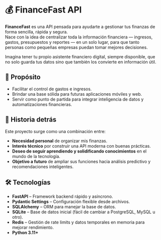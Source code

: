 # 💰 FinanceFast API

**FinanceFast** es una API pensada para ayudarte a gestionar tus finanzas de forma sencilla, rápida y segura.  
Nace con la idea de centralizar toda la información financiera — ingresos, gastos, presupuestos y reportes — en un solo lugar, para que tanto personas como pequeñas empresas puedan tomar mejores decisiones.

Imagina tener tu propio asistente financiero digital, siempre disponible, que no solo guarda tus datos sino que también los convierte en información útil.

## 🎯 Propósito

- Facilitar el control de gastos e ingresos.
- Brindar una base sólida para futuras aplicaciones móviles y web.
- Servir como punto de partida para integrar inteligencia de datos y automatizaciones financieras.

## 📖 Historia detrás

Este proyecto surge como una combinación entre:
- **Necesidad personal** de organizar mis finanzas.
- **Interés técnico** por construir una API moderna con buenas prácticas.
- **Deseo de seguir aprendiendo y solidificando conocimientos** en el mundo de la tecnología.
- **Objetivo a futuro** de ampliar sus funciones hacia análisis predictivo y recomendaciones inteligentes.

## 🛠 Tecnologías

- **FastAPI** – Framework backend rápido y asíncrono.
- **Pydantic Settings** – Configuración flexible desde archivos.
- **SQLAlchemy** – ORM para manejar la base de datos.
- **SQLite** – Base de datos inicial (fácil de cambiar a PostgreSQL, MySQL u otro).
- **Redis** – Gestión de rate limits y datos temporales en memoria para mejorar rendimiento.
- **Python 3.11+**
